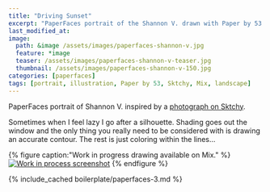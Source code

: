 ```yaml
---
title: "Driving Sunset"
excerpt: "PaperFaces portrait of the Shannon V. drawn with Paper by 53 on an iPad."
last_modified_at: 
image: 
  path: &image /assets/images/paperfaces-shannon-v.jpg 
  feature: *image
  teaser: /assets/images/paperfaces-shannon-v-teaser.jpg
  thumbnail: /assets/images/paperfaces-shannon-v-150.jpg
categories: [paperfaces]
tags: [portrait, illustration, Paper by 53, Sktchy, Mix, landscape]
---
```


PaperFaces portrait of Shannon V. inspired by a [photograph on Sktchy](http://sktchy.com/tQUwNH ).

Sometimes when I feel lazy I go after a silhouette. Shading goes out the window and the only thing you really need to be considered with is drawing an accurate contour. The rest is just coloring within the lines...

{% figure caption:"Work in progress drawing available on Mix." %}
[![Work in process screenshot](/assets/images/paperfaces-shannon-v-process-1-900.jpg)](https://mix.fiftythree.com/11098-Michael-Rose/2575904)
{% endfigure %}

{% include_cached boilerplate/paperfaces-3.md %}
